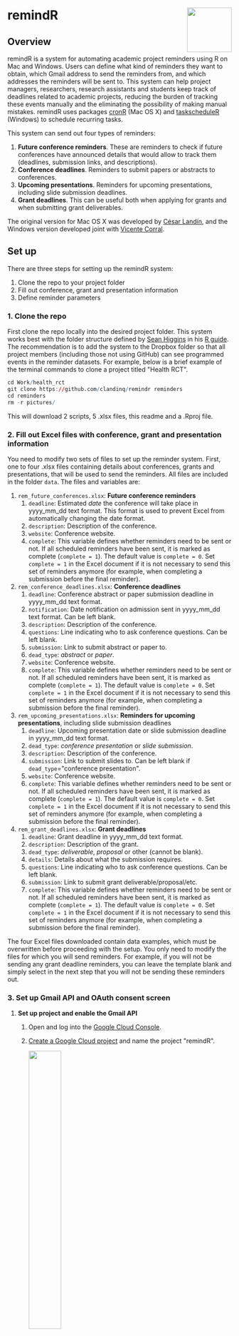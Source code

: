 # remindR <img src='pictures/logo.png' align="right" height="100" /></a>

## Overview

remindR is a system for automating academic project reminders using R on Mac and Windows. Users can define what kind of reminders they want to obtain, which Gmail address to send the reminders from, and which addresses the reminders will be sent to. This system can help project managers, researchers, research assistants and students keep track of deadlines related to academic projects, reducing the burden of tracking these events manually and the eliminating the possibility of making manual mistakes. remindR uses packages [cronR](https://github.com/bnosac/cronR) (Mac OS X) and [taskscheduleR](https://github.com/bnosac/taskscheduleR) (Windows) to schedule recurring tasks.

This system can send out four types of reminders:

1. **Future conference reminders**. These are reminders to check if future conferences have announced details that would allow to track them (deadlines, submission links, and descriptions).
2. **Conference deadlines**. Reminders to submit papers or abstracts to conferences.
3. **Upcoming presentations**. Reminders for upcoming presentations, including slide submission deadlines.
4. **Grant deadlines**. This can be useful both when applying for grants and when submitting grant deliverables.

The original version for Mac OS X was developed by [César Landín](github.com/clandinq), and the Windows version developed joint with [Vicente Corral](github.com/vicentecorral).

## Set up
There are three steps for setting up the remindR system:
1. Clone the repo to your project folder
2. Fill out conference, grant and presentation information
3. Define reminder parameters

### 1. Clone the repo
First clone the repo locally into the desired project folder. This system works best with the folder structure defined by [Sean Higgins](https://seankhiggins.com/) in his [R guide](https://github.com/skhiggins/r_guide). The recommendation is to add the system to the Dropbox folder so that all project members (including those not using GitHub) can see programmed events in the reminder datasets. For example, below is a brief example of the terminal commands to clone a project titled "Health RCT".

```r
cd Work/health_rct
git clone https://github.com/clandinq/remindr reminders
cd reminders
rm -r pictures/
```
This will download 2 scripts, 5 .xlsx files, this readme and a .Rproj file. 

### 2. Fill out Excel files with conference, grant and presentation information
You need to modify two sets of files to set up the reminder system. First, one to four .xlsx files containing details about conferences, grants and presentations, that will be used to send the reminders. All files are included in the folder `data`. The files and variables are:

1. `rem_future_conferences.xlsx`: **Future conference reminders**
    1. `deadline`: Estimated *date* the conference will take place in yyyy_mm_dd text format. This format is used to prevent Excel from automatically changing the date format.
    2. `description`: Description of the conference.
    3. `website`: Conference website.
    4. `complete`: This variable defines whether reminders need to be sent or not. If all scheduled reminders have been sent, it is marked as complete (`complete = 1`). The default value is `complete = 0`. Set `complete = 1` in the Excel document if it is not necessary to send this set of reminders anymore (for example, when completing a submission before the final reminder).
2. `rem_conference_deadlines.xlsx`: **Conference deadlines**
    1. `deadline`: Conference abstract or paper submission deadline in yyyy_mm_dd text format.
    2. `notification`: Date notification on admission sent in yyyy_mm_dd text format. Can be left blank.
    3. `description`: Description of the conference.
    4. `questions`: Line indicating who to ask conference questions. Can be left blank.
    5. `submission`: Link to submit abstract or paper to.
    6. `dead_type`: *abstract* or *paper*.
    7. `website`: Conference website.
    8. `complete`: This variable defines whether reminders need to be sent or not. If all scheduled reminders have been sent, it is marked as complete (`complete = 1`). The default value is `complete = 0`. Set `complete = 1` in the Excel document if it is not necessary to send this set of reminders anymore (for example, when completing a submission before the final reminder).
3. `rem_upcoming_presentations.xlsx`: **Reminders for upcoming presentations**, including slide submission deadlines
    1. `deadline`: Upcoming presentation date or slide submission deadline in yyyy_mm_dd text format.
    2. `dead_type`: *conference presentation* or *slide submission*.
    3. `description`: Description of the conference.
    4. `submission`: Link to submit slides to. Can be left blank if `dead_type`="conference presentation".
    5. `website`: Conference website.
    6. `complete`: This variable defines whether reminders need to be sent or not. If all scheduled reminders have been sent, it is marked as complete (`complete = 1`). The default value is `complete = 0`. Set `complete = 1` in the Excel document if it is not necessary to send this set of reminders anymore (for example, when completing a submission before the final reminder).
4. `rem_grant_deadlines.xlsx`: **Grant deadlines**
    1. `deadline`: Grant deadline in yyyy_mm_dd text format.
    2. `description`: Description of the grant.
    3. `dead_type`: *deliverable*, *proposal* or other (cannot be blank).
    4. `details`: Details about what the submission requires.
    5. `questions`: Line indicating who to ask conference questions. Can be left blank.
    6. `submission`: Link to submit grant deliverable/proposal/etc.
    7.  `complete`: This variable defines whether reminders need to be sent or not. If all scheduled reminders have been sent, it is marked as complete (`complete = 1`). The default value is `complete = 0`. Set `complete = 1` in the Excel document if it is not necessary to send this set of reminders anymore (for example, when completing a submission before the final reminder).

The four Excel files downloaded contain data examples, which must be overwritten before proceeding with the setup. You only need to modify the files for which you will send reminders. For example, if you will not be sending any grant deadline reminders, you can leave the template blank and simply select in the next step that you will not be sending these reminders out.

### 3. Set up Gmail API and OAuth consent screen
1. **Set up project and enable the Gmail API**
    1. Open and log into the [Google Cloud Console](https://console.cloud.google.com/).
    2. [Create a Google Cloud project](https://developers.google.com/workspace/guides/create-project) and name the project "remindR".

		<img src="https://github.com/clandinq/remindr/blob/main/pictures/gproj_1.png" align="center" height="40%" width="40%">
	
    3. Select your project on the top left dropdown menu.

		<img src="https://github.com/clandinq/remindr/blob/main/pictures/gproj_2.png" align="center" height="20%" width="20%">
	
    4. Click on **APIs & Services** > **Enabled APIs services**.

		<img src="https://github.com/clandinq/remindr/blob/main/pictures/gproj_3.png" align="center" height="30%" width="30%">
	
    5. Click on **+ Enable APIs and Services**.

		<img src="https://github.com/clandinq/remindr/blob/main/pictures/gproj_4.png" align="center" height="30%" width="30%">
	
    6. Look up and select **Gmail API**.

		<img src="https://github.com/clandinq/remindr/blob/main/pictures/gproj_5.png" align="center" height="40%" width="40%">
	
    7. Enable the Gmail API.

		<img src="https://github.com/clandinq/remindr/blob/main/pictures/gproj_6.png" align="center" height="20%" width="20%">
    
2. **Configure OAuth consent screen and obtain credentials**
    1. On the top-left menu, click **Menu** > **APIs & Services** > **Credentials** > **+ Create Credentials**.

		<img src="https://github.com/clandinq/remindr/blob/main/pictures/gauth_1.png" align="center" height="30%" width="30%">
	
    2. Configure your consent screen
	    1. Select user type **External**.

			<img src="https://github.com/clandinq/remindr/blob/main/pictures/gauth_2.png" align="center" height="30%" width="30%">
		
	    2. Name the app "remindR" and select your email as the support email address.

			<img src="https://github.com/clandinq/remindr/blob/main/pictures/gauth_3.png" align="center" height="30%" width="30%">
		
	    3. Continue until the Summary step and click on **Back to Dashboard**. 

	    4. Click on **Publish App**.
	    
			<img src="https://github.com/clandinq/remindr/blob/main/pictures/gauth_5.png" align="center" height="30%" width="30%">

    4. Select again **Menu** > **APIs & Services** > **Credentials** > **+ Create Credentials** and select **OAuth client ID**.
    5. Select Desktop App and name the app as remindR.

		<img src="https://github.com/clandinq/remindr/blob/main/pictures/gauth_4.png" align="center" height="30%" width="30%">
	
    6. Download client secret JSON file and store in a local folder (write down the name of the file and the location).

3. **Allow access to your account from R**
    1. Run until line 32 of script 2_create_send_reminders.R. A window will open asking for your Gmail login information. Select your Google account.
    
		<img src="https://github.com/clandinq/remindr/blob/main/pictures/gr_1.png" align="center" height="30%" width="30%">

    2. Allow access to your account.
    
		<img src="https://github.com/clandinq/remindr/blob/main/pictures/gr_2.png" align="center" height="20%" width="20%">
    
    3. You will receive a confirmation message on R once authentication is complete.

		<img src="https://github.com/clandinq/remindr/blob/main/pictures/gr_3.png" align="center" height="20%" width="20%">
 
### 4. Define reminder parameters
Second, general project and specific reminder parameters need to be set in script `1_define_reminder_parameters.R`, which saves these parameters in `rem_parameters.xlsx` and sets up a repeating task with cronR. This script can be found in the folder `scripts`.

1. **General project parameters**. These apply for all reminders in a project.
   
   - `proj_name`: define a short project name to be used in email headers.
   - `email_from`: a Gmail address to send emails from.
   - `name_from`: name to use for email signature.
   - `secret_path`: absolute path to Gmail client secret generated in [previous section](https://github.com/clandinq/remindr/blob/main/README.md#3-set-up-gmail-api-and-oauth-consent-screen).

2. **Specific reminder parameters**. These are individual to each reminder.

   - `_activate`: boolean to define whether reminder will be active.
   - `_emails`: comma separated emails to send reminders to (e.g. "john.smith@gmail.com, jane.smith@hotmail.com").
   - `_freq`: comma separated number of days before deadline to send reminders (e.g. "1, 2, 5, 10").

Once the data for the reminders has been filled out in the Excel files, and the parameters set in the first script, you can run `1_define_reminder_parameters.R` to conclude the setup of the reminder system. 

## Regular usage
Once the initial set up has been completed, you can add conferences, grants and presentations by modifying the relevant Excel files.

To delete reminders:
- **Mac OS X**. Run the following commands in R:
    ```R
    pacman::p_load(cronR)
    cron_ls() # This lists out all the scheduled tasks
    cron_rm("name of task") # Insert the name of the reminder task you want to remove
    ``` 
- **Windows**. Run the following commands in R:
    ```R
    pacman::p_load(taskscheduleR)
    taskscheduler_ls() # This lists out all the scheduled tasks
    taskscheduler_delete("name of task") # Insert the name of the reminder task you want to remove
    ``` 
On Windows, it is necessary to delete a reminder before scheduling another reminder with the same name.

